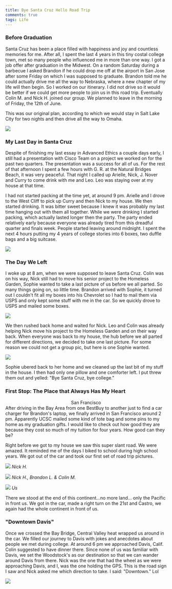 ```yaml
---
title: Bye Santa Cruz Hello Road Trip
comments: true
tags: Life
---
```



### Before Graduation

Santa Cruz has been a place filled with happiness and joy and countless memories for me. After all, I spent the last 4 years in this tiny costal college town, met so many people who influenced me in more than one way. I got a job offer after graduation in the Midwest. On a random Saturday during a barbecue I asked Brandon if he could drop me off at the airport in San Jose after some Friday on which I was supposed to graduate. Brandon told me he could actually drive me all the way to Nebraska, where a new chapter of my life will then begin. So I worked on our itinerary. I did not drive so it would be better if we could get more people to join us in this road trip. Eventually Colin M. and Nick H. joined our group. We planned to leave in the morning of Friday, the 12th of June. 

This was our original plan, according to which we would stay in Salt Lake City for two nights and then drive all the way to Omaha.

<img src="https://github.com/sinclairliang/sinclairliang/blob/master/_posts/roadtrip/original-map.png?raw=true" />

### My Last Day in Santa Cruz

Despite of finishing my last essay in Advanced Ethics a couple days early, I still had a presentation with Cisco Team on a project we worked on for the past two quarters. The presentation was a success for all of us. For the rest of that afternoon I spent a few hours with G. R. at the Natural Bridges Beach, it was very peaceful. That night I called up Arielle, Nick, J. Nover and Curry to come drink with me and Leo. Leo was staying over at my house at that time.

I had not started packing at the time yet, at around 9 pm. Arielle and I drove to the West Cliff to pick up Curry and then Nick to my house. We then started drinking. It was bitter sweet because I knew it was probably my last time hanging out with them all together. While we were drinking I started packing, which actually lasted longer then the party. The party ended relatively early because everyone was already tired from this dreadful quarter and finals week. People started leaving around midnight. I spent the next 4 hours putting my 4 years of college stories into 6 boxes, two duffle bags and a big suitcase.

<img src="https://github.com/sinclairliang/sinclairliang/blob/master/_posts/roadtrip/Santa-Cruz-Party.jpg?raw=true" />

### The Day We Left

I woke up at 8 am, when we were supposed to leave Santa Cruz. Colin was on his way, Nick still had to move his senior project to the Homeless Garden, Sophie wanted to take a last picture of us before we all parted. So many things going on, so little time. Brandon arrived with Sophie, it turned out I couldn't fit all my boxes into his Chevrolet so I had to mail them via USPS and only kept some stuff with me in the car. So we quickly drove to USPS and mailed some boxes.

<img src="https://github.com/sinclairliang/sinclairliang/blob/master/_posts/roadtrip/post-office.jpg?raw=true" />

We then rushed back home and waited for Nick. Leo and Colin was already helping Nick move his project to the Homeless Garden and on their way back. When everyone was back to my house, the hub before we all parted for different directions, we decided to take one last picture. For some reason we could not get a group pic, but here is one Sophie wanted. 

<img src="https://github.com/sinclairliang/sinclairliang/blob/master/_posts/roadtrip/Sophie.jpg?raw=true" />


Sophie ubered back to her home and we cleaned up the last bit of my stuff in the house. I then had only one pillow and one comforter left. I put threw them out and yelled: "Bye Santa Cruz, bye college."

### First Stop: The Place that Always Has My Heart
<div align="center"> San Francisco </div>
After driving in the Bay Area from one BestBuy to another just to find a car charger for Brandon's laptop, we finally arrived in San Francisco around 2 pm. Apparently UCSC mailed some kind of tote bag and some pins to my home as my graduation gifts. I would like to check out how good they are because they cost so much of my tuition for four years. How good can they be? 

Right before we got to my house we saw this super slant road. We were amazed. It reminded me of the days I biked to school during high school years. We got out of the car and took our first set of road trip pictures.



<p>
    <img src="https://github.com/sinclairliang/sinclairliang/blob/master/_posts/roadtrip/SF0.jpg?raw=true" />
    <em>Nick H.</em>
</p>


<p>
    <img src="https://github.com/sinclairliang/sinclairliang/blob/master/_posts/roadtrip/SF1.jpg?raw=true" />
    <em>Nick H., Brandon L. & Colin M.</em>
</p>

<p>
    <img src="https://github.com/sinclairliang/sinclairliang/blob/master/_posts/roadtrip/SF2.jpg?raw=true" />
    <em>Us</em>
</p>

There we stood at the end of this continent...no more land... only the Pacific in front us. We got in the car, made a right turn on the 21st and Castro, we again had the whole continent in front of us. 


### "Downtown Davis"

Once we crossed the Bay Bridge, Central Valley heat wrapped us around in the car. We filled our journey to Davis with jokes and anecdotes about people we met during college. At around 6 pm we approached Davis, Calif. Colin suggested to have dinner there. Since none of us was familiar with Davis, we set the Woodstock's as our destination so that we can wander around Davis from there. Nick was the one that had the wheel as we were approaching Davis, and I, was the one holding the GPS. This is the road sign I saw and Nick asked me which direction to take. I said: "Downtown." Lol

<img src="https://github.com/sinclairliang/sinclairliang/blob/master/_posts/roadtrip/Davis-Sign.png?raw=true" />
